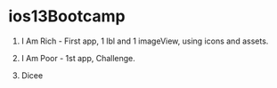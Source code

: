 # ios13Bootcamp
1.  I Am Rich - First app, 1 lbl and 1 imageView, using icons and assets.

2.  I Am Poor -  1st app, Challenge.

3.  Dicee

